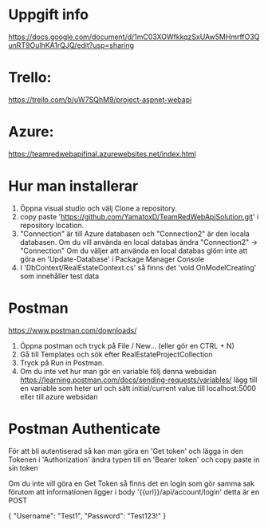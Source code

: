 # Uppgift info 
https://docs.google.com/document/d/1mC03XOWfkkqzSxUAw5MHmrffO3QunRT9OulhKA1rQJQ/edit?usp=sharing

# Trello: 
https://trello.com/b/uW7SQhM9/project-aspnet-webapi

# Azure: 
https://teamredwebapifinal.azurewebsites.net/index.html

# Hur man installerar
1. Öppna visual studio och välj Clone a repository.
2. copy paste 'https://github.com/YamatoxD/TeamRedWebApiSolution.git' i repository location.
3. "Connection" är till Azure databasen och "Connection2" är den locala databasen. Om du vill använda en local databas ändra "Connection2" -> "Connection"
Om du väljer att använda en local databas glöm inte att göra en 'Update-Database' i Package Manager Console
4. I 'DbContext/RealEstateContext.cs' så finns det 'void OnModelCreating' som innehåller test data

# Postman
https://www.postman.com/downloads/
1. Öppna postman och tryck på File / New... (eller gör en CTRL + N)
2. Gå till Templates och sök efter RealEstateProjectCollection
3. Tryck på Run in Postman.
4. Om du inte vet hur man gör en variable följ denna websidan https://learning.postman.com/docs/sending-requests/variables/
lägg till en variable som heter url och sätt initial/current value till localhost:5000 eller till azure websidan

# Postman Authenticate
För att bli autentiserad så kan man göra en 'Get token' och lägga in den Tokenen i 'Authorization' ändra typen till en 'Bearer token' och copy paste in sin token

Om du inte vill göra en Get Token så finns det en login som gör samma sak förutom att informationen ligger i body 
'{{url}}/api/account/login' detta är en POST

{
    "Username": "Test1",
    "Password": "Test123!"
}
